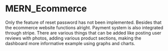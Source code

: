 # MERN_Ecommerce
Only the feature of reset password has not been implemented. Besides that the ecommerce website functions alright. Payment system is also integrated through stripe. 
There are various things that can be added like posting user reviews with photos, adding various product sections, making the dashboard more informative example using graphs and charts. 
